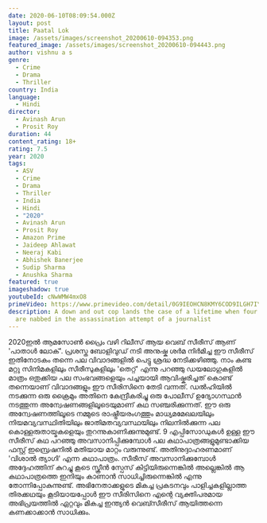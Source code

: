 ```yaml
---
date: 2020-06-10T08:09:54.000Z
layout: post
title: Paatal Lok
image: /assets/images/screenshot_20200610-094353.png
featured_image: /assets/images/screenshot_20200610-094443.png
author: vishnu a s
genre:
  - Crime
  - Drama
  - Thriller
country: India
language:
  - Hindi
director:
  - Avinash Arun
  - Prosit Roy
duration: 44
content_rating: 18+
rating: 7.5
year: 2020
tags:
  - ASV
  - Crime
  - Drama
  - Thriller
  - India
  - Hindi
  - "2020"
  - Avinash Arun
  - Prosit Roy
  - Amazon Prime
  - Jaideep Ahlawat
  - Neeraj Kabi
  - Abhishek Banerjee
  - Sudip Sharma
  - Anushka Sharma
featured: true
imageshadow: true
youtubeId: cNwWMW4mxO8
primeVideo: https://www.primevideo.com/detail/0G9IEOHCN8KMY6COD9ILGH7IY5/ref=atv_hm_hom_c_oWa4KH_brws_7_1
description: A down and out cop lands the case of a lifetime when four suspects
  are nabbed in the assassination attempt of a journalist
---
```

2020ഇൽ ആമസോൺ പ്രൈം വഴി റിലീസ് ആയ വെബ് സീരീസ് ആണ് 'പാതാൾ ലോക്'. പ്രശസ്ത ബോളിവുഡ് നടി അനുഷ്ക ശർമ നിർമിച്ച ഈ സീരീസ് ഇതിനോടകം തന്നെ പല വിവാദങ്ങളിൽ പെട്ടു ശ്രദ്ധ നേടിക്കഴിഞ്ഞു. നാം കണ്ട മറ്റു സിനിമകളിലും സീരീസുകളിലും 'തെറ്റ്' എന്നു പറഞ്ഞു ഡയലോഗുകളിൽ മാത്രം ഒതുക്കിയ പല സംഭവങ്ങളെയും പച്ചയായി ആവിഷ്കരിച്ചത് കൊണ്ട് തന്നെയാണ് വിവാദങ്ങളും ഈ സീരിസിനെ തേടി വന്നത്. ഡൽഹിയിൽ നടക്കുന്ന ഒരു ക്രൈമും അതിനെ കേന്ദ്രീകരിച്ചു ഒരു പോലീസ് ഉദ്യോഗസ്ഥൻ നടത്തുന്ന അന്വേഷണങ്ങളിലൂടെയുമാണ് കഥ സഞ്ചരിക്കുന്നത്. ഈ ഒരു അന്വേഷണത്തിലൂടെ നമ്മുടെ രാഷ്ട്രീയരംഗത്തും മാധ്യമമേഖലയിലും നിയമവ്യവസ്ഥിതിയിലും ജാതിമതവ്യവസ്ഥയിലും നിലനിൽക്കുന്ന പല കൊള്ളരുതായ്മകളെയും തുറന്നുകാണിക്കുന്നുമുണ്ട്. 9 എപ്പിസോഡുകൾ ഉള്ള ഈ സീരീസ് കഥ പറഞ്ഞു അവസാനിപ്പിക്കുമ്പോൾ പല കഥാപാത്രങ്ങളുമുണ്ടാക്കിയ ഫസ്റ്റ് ഇമ്പ്രെഷനിൽ മതിയായ മാറ്റം വരുന്നുണ്ട്. അതിനുദ്ദാഹരണമാണ് 'വിശാൽ ത്യാഗി' എന്ന കഥാപാത്രം. സീരീസ് അവസാനിക്കുമ്പോൾ അദ്ദേഹത്തിന് കുറച്ചു കൂടെ സ്ക്രീൻ സ്പേസ് കിട്ടിയിരുന്നെങ്കിൽ അല്ലെങ്കിൽ ആ കഥാപാത്രത്തെ ഇനിയും കാണാൻ സാധിച്ചിരുന്നെങ്കിൽ എന്നു തോന്നിപ്പോകുന്നുണ്ട്. അഭിനേതാക്കളുടെ മികച്ച പ്രകടനവും പാളിച്ചകളില്ലാത്ത തിരക്കഥയും കൂടിയായപ്പോൾ ഈ സീരിസിനെ എന്റെ വ്യക്തിപരമായ അഭിപ്രയത്തിൽ ഏറ്റവും മികച്ച ഇന്ത്യൻ വെബ്സീരീസ് ആയിത്തന്നെ കണക്കാക്കാൻ സാധിക്കും.
